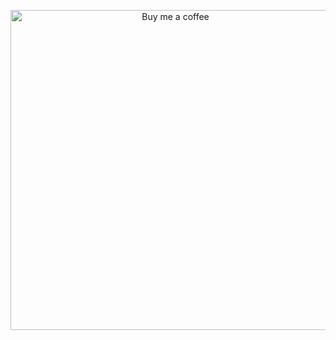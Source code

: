 <p align="center">
    <img width="512" alt="Buy me a coffee" src="https://cdn.devtips.cn/buy-me-a-coffee-wechat.png?imageView2/2/w/512/interlace/1"/>
</p>
